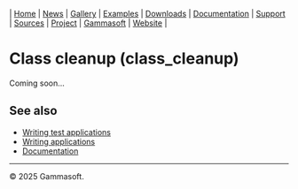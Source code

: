 | [Home](home.md) | [News](news.md) | [Gallery](gallery.md) | [Examples](examples.md) | [Downloads](downloads.md) | [Documentation](documentation.md) | [Support](support.md) | [Sources](https://github.com/gammasoft71/xtd) | [Project](https://sourceforge.net/projects/xtdpro/) | [Gammasoft](gammasoft.md) | [Website](https://gammasoft71.github.io/xtd) |

# Class cleanup (class_cleanup)

Coming soon...

## See also

* [Writing test applications](writing_test_applications.md)
* [Writing applications](writing_applications.md)
* [Documentation](documentation.md)

______________________________________________________________________________________________

© 2025 Gammasoft.
